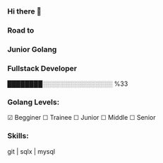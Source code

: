 ### Hi there 👋

### Road to 
### Junior Golang 
### Fullstack Developer 
████████░░░░░░░░░░░░░░░░ %33

### Golang Levels:
☑ Begginer
☐ Trainee
☐ Junior
☐ Middle
☐ Senior

### Skills:
git  |  sqlx  |  mysql  
